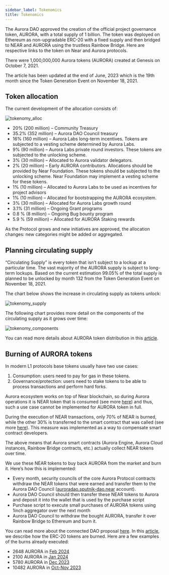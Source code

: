 ```yaml
---
sidebar_label: Tokenomics
title: Tokenomics
---
```


The Aurora DAO approved the creation of the official project governance token, AURORA, with a total supply of 1 billion. The token was deployed on Ethereum as non-upgradable ERC-20
with a fixed supply and then bridged to NEAR and AURORA using the trustless Rainbow Bridge. Here are respective links to the token on Near and Aurora protocols.

There were 1,000,000,000 Aurora tokens (AURORA) created at Genesis on October 7, 2021.

The article has been updated at the end of June, 2023 which is the 19th month since the Token Generation Event on November 18, 2021.

## Token allocation

The current development of the allocation consists of:

![tokenomy_alloc](/img/tokenomy_alloc.png)

- 20% (200 million) – Community Treasury
- 35.2% (352 million) – Aurora DAO Council treasury
- 16% (160 million) – Aurora Labs long-term incentives. Tokens are subjected to a vesting scheme determined by Aurora Labs.
- 9% (90 million) – Aurora Labs private round investors. These tokens are subjected to the unlocking scheme.
- 3% (30 million) – Allocated to Aurora validator delegators.
- 2% (20 million) – Early AURORA contributors. Allocations should be provided by Near Foundation. These tokens should be subjected to the unlocking scheme.
Near Foundation may implement a vesting scheme for these tokens.
- 1% (10 million) – Allocated to Aurora Labs to be used as incentives for project advisors
- 1% (10 million) – Allocated for bootstrapping the AURORA ecosystem.
- 3% (30 million) – Allocated for Aurora Labs growth round
- 3.1% (31 million) – Ongoing Grant programs
- 0.8 % (8 million) – Ongoing Bug bounty program
- 5.9 % (59 million) – Allocated for AURORA Staking rewards

As the Protocol grows and new initiatives are approved, the allocation changes: new categories might be added or aggregated.

## Planning circulating supply

“Circulating Supply” is every token that isn’t subject to a lockup at a particular time. The vast majority of the AURORA supply is subject to long-term lockups.
Based on the current estimation 99.05% of the total supply is planned to be unlocked by month 132 from the Token Generation Event on November 18, 2021.

The chart below shows the increase in circulating supply as tokens unlock:

![tokenomy_supply](/img/tokenomy_supply.png)

The following chart provides more detail on the components of the circulating supply as it grows over time:

![tokenomy_components](/img/tokenomy_components.png)

You can read more details about AURORA token distribution in this [article](https://aurora.dev/tokenomics).

## Burning of AURORA tokens

In modern L1 protocols base tokens usually have two use cases:

1. Consumption: users need to pay for gas in these tokens.
2. Governance/protection: users need to stake tokens to be able to process transactions and perform hard forks.

Aurora ecosystem works on top of Near blockchain, so during Aurora operations it is NEAR token that is consumed (see more [here](/))
 and thus, such a use case cannot be implemented for AURORA token in full.

During the execution of NEAR transactions, only 70% of NEAR is burned, while the other 30% is transferred to the smart contract that was called
 (see more [here](https://docs.near.org/concepts/basics/transactions/gas)).
  This measure was implemented as a way to compensate smart contract developers.

The above means that Aurora smart contracts (Aurora Engine, Aurora Cloud instances, Rainbow Bridge contracts, etc.) actually collect NEAR tokens over time.

We use these NEAR tokens to buy back AURORA from the market and burn it. Here’s how this is implemented:

- Every month, security councils of the core Aurora Protocol contracts withdraw the NEAR tokens that were earned and transfer them to the Aurora DAO Council ([auroradao.sputnik-dao.near] account).
- Aurora DAO Council should then transfer these NEAR tokens to Aurora and deposit it into the wallet that is used by the purchase script
- Purchase script to execute small purchases of AURORA tokens using 1inch aggregator over the next month
- Aurora DAO Council to withdraw the bought AURORA, transfer it over Rainbow Bridge to Ethereum and burn it.

You can read more about the connected DAO proposal [here](https://forum.aurora.dev/t/aurora-token-economy-2-0/2166).
In this [article](https://dev.aurora.dev/posts/practical-erc20-burning), we describe how the ERC-20 tokens are burned.
Here are a few examples of the burns already executed:

- 2648 AURORA in [Feb 2024](https://twitter.com/auroraisnear/status/1764622033600823800)
- 2100 AURORA in [Jan 2024](https://twitter.com/auroraisnear/status/1753372174629634252)
- 5780 AURORA in [Dec 2023](https://twitter.com/auroraisnear/status/1742878778777616754)
- 10482 AURORA in [Oct-Nov 2023](https://twitter.com/auroraisnear/status/1737050257522053365)

[auroradao.sputnik-dao.near]: https://nearblocks.io/address/auroradao.sputnik-dao.near
